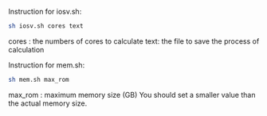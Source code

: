 Instruction for iosv.sh:
```bash
sh iosv.sh cores text
```
cores : the numbers of cores to calculate
text: the file to save the process of calculation

Instruction for mem.sh:
```bash
sh mem.sh max_rom
```
max_rom : maximum memory size (GB)
You should set a smaller value than the actual memory size.
